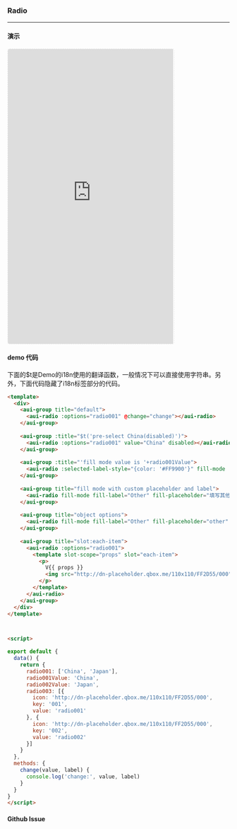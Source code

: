 <!-- ---
nav: zh-CN
--- -->


### Radio

---

#### 演示

 <div style="width:377px;height:667px;display:inline-block;border:1px dashed #ececec;border-radius:5px;overflow:hidden;">
   <iframe src="https://afexteam.github.io/aui-m-demo/#/component/radio" width="375" height="667" border="0" frameborder="0"></iframe>
 </div>

#### demo 代码

<p class="tip">下面的$t是Demo的i18n使用的翻译函数，一般情况下可以直接使用字符串。另外，下面代码隐藏了i18n标签部分的代码。</p>

``` html
<template>
  <div>
    <aui-group title="default">
      <aui-radio :options="radio001" @change="change"></aui-radio>
    </aui-group>
  
    <aui-group :title="$t('pre-select China(disabled)')">
      <aui-radio :options="radio001" value="China" disabled></aui-radio>
    </aui-group>
  
    <aui-group :title="'fill mode value is '+radio001Value">
      <aui-radio :selected-label-style="{color: '#FF9900'}" fill-mode :options="radio001" v-model="radio001Value" @change="change"></aui-radio>
    </aui-group>
  
    <aui-group title="fill mode with custom placeholder and label">
      <aui-radio fill-mode fill-label="Other" fill-placeholder="填写其他的哦" :options="radio001" @change="change"></aui-radio>
    </aui-group>
  
    <aui-group title="object options">
      <aui-radio fill-mode fill-label="Other" fill-placeholder="other" :options="radio003" @change="change"></aui-radio>
    </aui-group>
  
    <aui-group title="slot:each-item">
      <aui-radio :options="radio001">
        <template slot-scope="props" slot="each-item">
          <p>
            V{{ props }}
            <img src="http://dn-placeholder.qbox.me/110x110/FF2D55/000" class="aui-radio-icon"> {{ props.label }}
          </p>
        </template>
      </aui-radio>
    </aui-group>
  </div>
</template>



<script>

export default {
  data() {
    return {
      radio001: ['China', 'Japan'],
      radio001Value: 'China',
      radio002Value: 'Japan',
      radio003: [{
        icon: 'http://dn-placeholder.qbox.me/110x110/FF2D55/000',
        key: '001',
        value: 'radio001'
      }, {
        icon: 'http://dn-placeholder.qbox.me/110x110/FF2D55/000',
        key: '002',
        value: 'radio002'
      }]
    }
  },
  methods: {
    change(value, label) {
      console.log('change:', value, label)
    }
  }
}
</script>

```


#### Github Issue